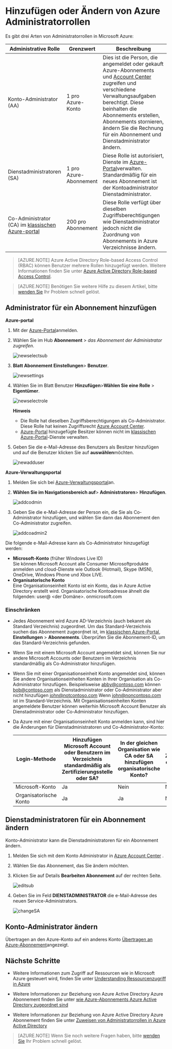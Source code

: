 <properties
    pageTitle="Hinzufügen oder Ändern von Azure Administratorrollen | Microsoft Azure"
    description="Beschreibt, wie Sie hinzufügen oder Ändern von Azure Co-Administrator, Dienstadministratoren und Konto Administrator"
    services=""
    documentationCenter=""
    authors="genlin"
    manager="mbaldwin"
    editor=""
    tags="billing"/>

<tags
    ms.service="billing"
    ms.workload="na"
    ms.tgt_pltfrm="na"
    ms.devlang="na"
    ms.topic="article"
    ms.date="08/17/2016"
    ms.author="genli"/>

# <a name="how-to-add-or-change-azure-administrator-roles"></a>Hinzufügen oder Ändern von Azure Administratorrollen

Es gibt drei Arten von Administratorrollen in Microsoft Azure:

| Administrative Rolle   | Grenzwert  | Beschreibung
| ------------- | ------------- |---------------|
|Konto-Administrator (AA)  | 1 pro Azure-Konto  |Dies ist die Person, die angemeldet oder gekauft Azure-Abonnements und [Account Center](https://account.windowsazure.com/Home/Index) zugreifen und verschiedene Verwaltungsaufgaben berechtigt. Diese beinhalten die Abonnements erstellen, Abonnements stornieren, ändern Sie die Rechnung für ein Abonnement und Dienstadministrator ändern.
| Dienstadministratoren (SA) | 1 pro Azure-Abonnement  |Diese Rolle ist autorisiert, Dienste im [Azure-Portal](https://portal.azure.com)verwalten. Standardmäßig für ein neues Abonnement ist der Kontoadministrator Dienstadministrator.|
|Co-Administrator (CA) im [klassischen Azure-portal](https://manage.windowsazure.com)|200 pro Abonnement| Diese Rolle verfügt über dieselben Zugriffsberechtigungen wie Dienstadministrator jedoch nicht die Zuordnung von Abonnements in Azure Verzeichnisse ändern. |

> [AZURE.NOTE] Azure Active Directory Role-based Access Control (RBAC) können Benutzer mehrere Rollen hinzugefügt werden. Weitere Informationen finden Sie unter [Azure Active Directory Role-based Access Control](./active-directory/role-based-access-control-configure.md).

> [AZURE.NOTE] Benötigen Sie weitere Hilfe zu diesem Artikel, bitte [wenden Sie](https://portal.azure.com/?#blade/Microsoft_Azure_Support/HelpAndSupportBlade) Ihr Problem schnell gelöst.

## <a name="how-to-add-an-admin-for-a-subscription"></a>Administrator für ein Abonnement hinzufügen

**Azure-portal**

1. Mit der [Azure-Portal](https://portal.azure.com)anmelden.

2. Wählen Sie im Hub **Abonnement** > *das Abonnement der Administrator zugreifen*.

    ![newselectsub](./media/billing-add-change-azure-subscription-administrator/newselectsub.png)

3. **Blatt Abonnement Einstellungen**> **Benutzer**.

    ![newsettings](./media/billing-add-change-azure-subscription-administrator/newsettings.png)
4. Wählen Sie im Blatt Benutzer **Hinzufügen**>**Wählen Sie eine Rolle** > **Eigentümer**.

    ![newselectrole](./media/billing-add-change-azure-subscription-administrator/newselectrole.png)

    **Hinweis**
    - Die Rolle hat dieselben Zugriffsberechtigungen als Co-Administrator. Diese Rolle hat keinen Zugriffsrecht [Azure Account Center](https://account.windowsazure.com/subscriptions).
    - [Azure-Portal](https://portal.azure.com) hinzugefügte Besitzer können nicht im [klassischen Azure-Portal](https://manage.windowsazure.com)-Dienste verwalten.  

5. Geben Sie die e-Mail-Adresse des Benutzers als Besitzer hinzufügen und auf die Benutzer klicken Sie auf **auswählen**möchten.

    ![newadduser](./media/billing-add-change-azure-subscription-administrator/newadduser.png)

**Azure-Verwaltungsportal**

1. Melden Sie sich bei [Azure-Verwaltungsportal](https://manage.windowsazure.com/)an.

2. **Wählen Sie im Navigationsbereich auf**> **Administratoren**> **Hinzufügen**. </br>

    ![addcodmin](./media/billing-add-change-azure-subscription-administrator/addcoadmin.png)

3. Geben Sie die e-Mail-Adresse der Person ein, die Sie als Co-Administrator hinzufügen, und wählen Sie dann das Abonnement den Co-Administrator zugreifen.</br>

    ![addcoadmin2](./media/billing-add-change-azure-subscription-administrator/addcoadmin2.png)</br>

Die folgende e-Mail-Adresse kann als Co-Administrator hinzugefügt werden:

* **Microsoft-Konto** (früher Windows Live ID) </br>
 Sie können Microsoft Account alle Consumer Microsoftprodukte anmelden und cloud-Dienste wie Outlook (Hotmail), Skype (MSN), OneDrive, Windows Phone und Xbox LIVE.
* **Organisatorische Konto**</br>
 Eine Organisationseinheit Konto ist ein Konto, das in Azure Active Directory erstellt wird. Organisatorische Kontoadresse ähnelt die folgenden: user@ &lt;der Domäne&gt;. onmicrosoft.com

### <a name="limitations-and-restrictions"></a>Einschränken

 * Jedes Abonnement wird Azure AD-Verzeichnis (auch bekannt als Standard Verzeichnis) zugeordnet. Um das Standard-Verzeichnis suchen das Abonnement zugeordnet ist, im [klassischen Azure-Portal](https://manage.windowsazure.com/), **Einstellungen** > **Abonnements**. Überprüfen Sie die Abonnement-ID, um das Standard-Verzeichnis gefunden.

 * Wenn Sie mit einem Microsoft Account angemeldet sind, können Sie nur andere Microsoft Accounts oder Benutzern im Verzeichnis standardmäßig als Co-Administrator hinzufügen.

 * Wenn Sie mit einer Organisationseinheit Konto angemeldet sind, können Sie andere Organisationseinheiten Konten in Ihrer Organisation als Co-Administrator hinzufügen. Beispielsweise abby@contoso.com können bob@contoso.com als Dienstadministrator oder Co-Administrator aber nicht hinzufügen john@notcontoso.com Wenn john@noncontoso.com ist im Standard-Verzeichnis. Mit Organisationseinheiten Konten angemeldete Benutzer können weiterhin Microsoft Account Benutzer als Dienstadministrator oder Co-Administrator hinzufügen.

 * Da Azure mit einer Organisationseinheit Konto anmelden kann, sind hier die Änderungen für Dienstadministratoren und Co-Administrator-Konto:

    Login-Methode| Hinzufügen Microsoft Account oder Benutzern im Verzeichnis standardmäßig als Zertifizierungsstelle oder SA?  |In der gleichen Organisation wie CA oder SA hinzufügen organisatorische Konto? |In anderen Unternehmen als Zertifizierungsstelle oder SA hinzufügen organisatorische Konto?
    ------------- | ------------- |---------------|---------------
    Microsoft-Konto |Ja|Nein|Nein
    Organisatorische Konto|Ja|Ja|Nein

## <a name="how-to-change-service-administrator-for-a-subscription"></a>Dienstadministratoren für ein Abonnement ändern

Konto-Administrator kann die Dienstadministratoren für ein Abonnement ändern.

1. Melden Sie sich mit dem Konto Administrator in [Azure Account Center](https://account.windowsazure.com/subscriptions) .

2. Wählen Sie das Abonnement, das Sie ändern möchten.

3. Klicken Sie auf Details **Bearbeiten Abonnement** auf der rechten Seite. </br>

    ![editsub](./media/billing-add-change-azure-subscription-administrator/editsub.png)

4. Geben Sie im Feld **DIENSTADMINISTRATOR** die e-Mail-Adresse des neuen Service-Administrators. </br>

    ![changeSA](./media/billing-add-change-azure-subscription-administrator/changeSA.png)

## <a name="how-to-change-the-account-administrator"></a>Konto-Administrator ändern

Übertragen an den Azure-Konto auf ein anderes Konto [Übertragen an Azure-Abonnement](billing-subscription-transfer.md)angezeigt.

## <a name="next-steps"></a>Nächste Schritte

* Weitere Informationen zum Zugriff auf Ressourcen wie in Microsoft Azure gesteuert wird, finden Sie unter [Understanding Ressourcenzugriff in Azure](./active-directory/active-directory-understanding-resource-access.md)

* Weitere Informationen zur Beziehung von Azure Active Directory Azure Abonnement finden Sie unter [wie Azure-Abonnements Azure Active Directory zugeordnet sind](./active-directory/active-directory-how-subscriptions-associated-directory.md)

* Weitere Informationen zur Beziehung von Azure Active Directory Azure Abonnement finden Sie unter [Zuweisen von Administratorrollen in Azure Active Directory](./active-directory/active-directory-assign-admin-roles.md)

> [AZURE.NOTE] Wenn Sie noch weitere Fragen haben, bitte [wenden Sie](https://portal.azure.com/?#blade/Microsoft_Azure_Support/HelpAndSupportBlade) Ihr Problem schnell gelöst.
